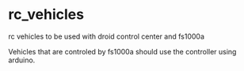 # rc_vehicles
rc vehicles to be used with droid control center and fs1000a

Vehicles that are controled by fs1000a should use the controller using arduino.
